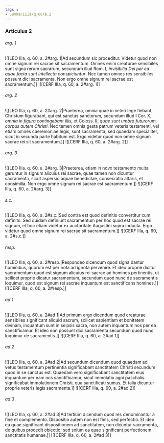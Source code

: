 ```yaml
---
tags : 
- Summa/IIIa/q.60/a.2
---
```


### Articulus 2

###### arg. 1
![[LEO IIIa, q. 60, a. 2#arg. 1|Ad secundum sic proceditur. Videtur quod non omne signum rei sacrae sit sacramentum. Omnes enim creaturae sensibiles sunt signa rerum sacrarum, secundum illud Rom. I, *invisibilia Dei per ea quae facta sunt intellecta conspiciuntur*. Nec tamen omnes res sensibiles possunt dici sacramenta. Non ergo omne signum rei sacrae est sacramentum.]]
![[CERF IIIa, q. 60, a. 2#arg. 1]]

###### arg. 2
![[LEO IIIa, q. 60, a. 2#arg. 2|Praeterea, omnia quae in veteri lege fiebant, Christum figurabant, qui est sanctus sanctorum, secundum illud I Cor. X, *omnia in figura contingebant illis*, et Coloss. II, *quae sunt umbra futurorum, corpus autem Christi*. Nec tamen omnia gesta patrum veteris testamenti, vel etiam omnes caeremoniae legis, sunt sacramenta, sed quaedam specialiter, sicut in secunda parte habitum est. Ergo videtur quod non omne signum sacrae rei sit sacramentum.]]
![[CERF IIIa, q. 60, a. 2#arg. 2]]

###### arg. 3
![[LEO IIIa, q. 60, a. 2#arg. 3|Praeterea, etiam in novo testamento multa geruntur in signum alicuius rei sacrae, quae tamen non dicuntur sacramenta, sicut aspersio aquae benedictae, consecratio altaris, et consimilia. Non ergo omne signum rei sacrae est sacramentum.]]
![[CERF IIIa, q. 60, a. 2#arg. 3]]

###### s.c.
![[LEO IIIa, q. 60, a. 2#s.c.|Sed contra est quod definitio convertitur cum definito. Sed quidam definiunt sacramentum per hoc quod est sacrae rei signum, et hoc etiam videtur ex auctoritate Augustini supra inducta. Ergo videtur quod omne signum rei sacrae sit sacramentum.]]
![[CERF IIIa, q. 60, a. 2#s.c.]]

###### resp.
![[LEO IIIa, q. 60, a. 2#resp.|Respondeo dicendum quod signa dantur hominibus, quorum est per nota ad ignota pervenire. Et ideo proprie dicitur sacramentum quod est signum alicuius rei sacrae ad homines pertinentis, ut scilicet proprie dicatur sacramentum, secundum quod nunc de sacramentis loquimur, quod est signum rei sacrae inquantum est sanctificans homines.]]
![[CERF IIIa, q. 60, a. 2#resp.]]

###### ad 1
![[LEO IIIa, q. 60, a. 2#ad 1|Ad primum ergo dicendum quod creaturae sensibiles significant aliquid sacrum, scilicet sapientiam et bonitatem divinam, inquantum sunt in seipsis sacra, non autem inquantum nos per ea sanctificamur. Et ideo non possunt dici sacramenta secundum quod nunc loquimur de sacramentis.]]
![[CERF IIIa, q. 60, a. 2#ad 1]]

###### ad 2
![[LEO IIIa, q. 60, a. 2#ad 2|Ad secundum dicendum quod quaedam ad vetus testamentum pertinentia significabant sanctitatem Christi secundum quod in se sanctus est. Quaedam vero significabant sanctitatem eius inquantum per eam nos sanctificamur, sicut immolatio agni paschalis significabat immolationem Christi, qua sanctificati sumus. Et talia dicuntur proprie veteris legis sacramenta.]]
![[CERF IIIa, q. 60, a. 2#ad 2]]

###### ad 3
![[LEO IIIa, q. 60, a. 2#ad 3|Ad tertium dicendum quod res denominantur a fine et complemento. Dispositio autem non est finis, sed perfectio. Et ideo ea quae significant dispositionem ad sanctitatem, non dicuntur sacramenta, de quibus procedit obiectio; sed solum ea quae significant perfectionem sanctitatis humanae.]]
![[CERF IIIa, q. 60, a. 2#ad 3]]

